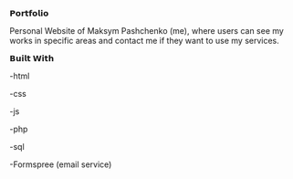 𝗣𝗼𝗿𝘁𝗳𝗼𝗹𝗶𝗼 

Personal Website of Maksym Pashchenko (me), where users can see my works in specific areas and contact me if they want to use my services.

𝗕𝘂𝗶𝗹𝘁 𝗪𝗶𝘁𝗵

-html

-css

-js

-php

-sql

-Formspree (email service)

